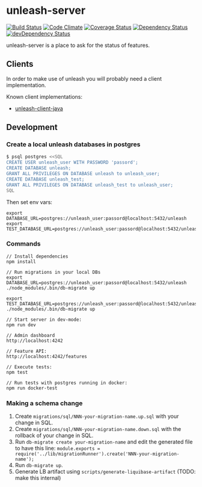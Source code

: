 # unleash-server

[![Build Status](https://travis-ci.org/finn-no/unleash.svg?branch=master)](https://travis-ci.org/finn-no/unleash) [![Code Climate](https://codeclimate.com/github/finn-no/unleash/badges/gpa.svg)](https://codeclimate.com/github/finn-no/unleash) [![Coverage Status](https://coveralls.io/repos/finn-no/unleash/badge.png?branch=master)](https://coveralls.io/r/finn-no/unleash?branch=master) [![Dependency Status](https://david-dm.org/finn-no/unleash.png)](https://david-dm.org/finn-no/unleash) [![devDependency Status](https://david-dm.org/finn-no/unleash/dev-status.png)](https://david-dm.org/finn-no/unleash#info=devD)

unleash-server is a place to ask for the status of features.

## Clients

In order to make use of unleash you will probably need a client implementation.

Known client implementations:
- [unleash-client-java](https://github.com/finn-no/unleash-client-java)

## Development

### Create a local unleash databases in postgres

```bash
$ psql postgres <<SQL
CREATE USER unleash_user WITH PASSWORD 'passord';
CREATE DATABASE unleash;
GRANT ALL PRIVILEGES ON DATABASE unleash to unleash_user;
CREATE DATABASE unleash_test;
GRANT ALL PRIVILEGES ON DATABASE unleash_test to unleash_user;
SQL
```

Then set env vars:
```
export DATABASE_URL=postgres://unleash_user:passord@localhost:5432/unleash
export TEST_DATABASE_URL=postgres://unleash_user:passord@localhost:5432/unleash_test
```

### Commands

```
// Install dependencies
npm install

// Run migrations in your local DBs
export DATABASE_URL=postgres://unleash_user:passord@localhost:5432/unleash
./node_modules/.bin/db-migrate up

export TEST_DATABASE_URL=postgres://unleash_user:passord@localhost:5432/unleash
./node_modules/.bin/db-migrate up

// Start server in dev-mode:
npm run dev

// Admin dashboard
http://localhost:4242

// Feature API:
http://localhost:4242/features

// Execute tests:
npm test

// Run tests with postgres running in docker:
npm run docker-test
```

### Making a schema change

1. Create `migrations/sql/NNN-your-migration-name.up.sql` with your change in SQL.
2. Create `migrations/sql/NNN-your-migration-name.down.sql` with the rollback of your change in SQL.
3. Run `db-migrate create your-migration-name` and edit the generated file to have this line: `module.exports = require('../lib/migrationRunner').create('NNN-your-migration-name');`
4. Run `db-migrate up`.
5. Generate LB artifact using `scripts/generate-liquibase-artifact` (TODO: make this internal)
